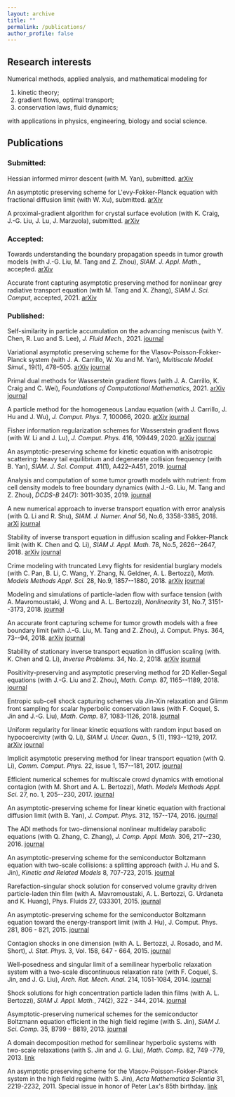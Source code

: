 ```yaml
---
layout: archive
title: ""
permalink: /publications/
author_profile: false
---
```


## Research interests

Numerical methods, applied analysis, and mathematical modeling for
1. kinetic theory;
2. gradient flows, optimal transport;
3. conservation laws, fluid dynamics;

with applications in physics, engineering, biology and social science.


## Publications
### Submitted:

Hessian informed mirror descent (with M. Yan), submitted. [arXiv](https://arxiv.org/abs/2106.13477)

An asymptotic preserving scheme for L\'evy-Fokker-Planck equation with fractional diffusion limit (with W. Xu), submitted. [arXiv](https://arxiv.org/abs/2103.08848)

A proximal-gradient algorithm for crystal surface evolution (with K. Craig, J.-G. Liu, J. Lu, J. Marzuola), submitted. [arXiv](https://arxiv.org/abs/2006.12528)




### Accepted:
Towards understanding the boundary propagation speeds in tumor growth models (with J.-G. Liu, M. Tang and Z. Zhou), *SIAM. J. Appl. Math.*, accepted. [arXiv](https://arxiv.org/pdf/1910.11502.pdf)

Accurate front capturing asymptotic preserving method for nonlinear grey radiative transport equation (with M. Tang and X. Zhang), *SIAM J. Sci. Comput*, accepted, 2021. [arXiv](https://arxiv.org/pdf/1811.05579.pdf)




### Published:
Self-similarity in particle accumulation on the advancing meniscus (with Y. Chen, R. Luo and S. Lee), *J. Fluid Mech.*, 2021. [journal](https://www.cambridge.org/core/journals/journal-of-fluid-mechanics/article/abs/selfsimilarity-in-particle-accumulation-on-the-advancing-meniscus/0962E178622AF766EBDC0DEAEB196183)

Variational asymptotic preserving scheme for the Vlasov-Poisson-Fokker-Planck system (with J. A. Carrillo, W. Xu and M. Yan), *Multiscale Model. Simul.*, 19(1), 478–505. [arXiv](https://arxiv.org/pdf/2007.01969) [journal](https://epubs.siam.org/doi/abs/10.1137/20M1350431)

Primal dual methods for Wasserstein gradient flows (with J. A. Carrillo, K. Craig and C. Wei), *Foundations of Computational Mathematics*, 2021. [arXiv](https://arxiv.org/abs/1901.08081) [journal](https://link.springer.com/article/10.1007/s10208-021-09503-1)

A particle method for the homogeneous Landau equation (with J. Carrillo, J. Hu and J. Wu), *J. Comput. Phys.* 7, 100066, 2020. [arXiv](https://arxiv.org/pdf/1910.03080) [journal](https://www.sciencedirect.com/science/article/pii/S2590055220300184)

Fisher information regularization schemes for Wasserstein gradient flows (with W. Li and J. Lu), *J. Comput. Phys.* 416, 109449, 2020. [arXiv](https://arxiv.org/abs/1907.02152) [journal](https://www.sciencedirect.com/science/article/pii/S0021999120302230)

An asymptotic-preserving scheme for kinetic equation with anisotropic scattering: heavy tail equilibrium and degenerate collision frequency (with B. Yan), *SIAM. J. Sci. Comput.* 41(1), A422–A451, 2019. [journal](https://www.semanticscholar.org/paper/An-Asymptotic-Preserving-Scheme-for-the-Kinetic-and-Wang-Yan/778a59bc70b9be51f4bf3a4713086f2ccd877128)

Analysis and computation of some tumor growth models with nutrient: from cell density models to free boundary dynamics (with J.-G. Liu, M. Tang and Z. Zhou), *DCDS-B* 24(7): 3011-3035, 2019. [journal](https://www.aimsciences.org/article/doi/10.3934/dcdsb.2018297)

A new numerical approach to inverse transport equation with error analysis (with Q. Li and R. Shu), *SIAM. J. Numer. Anal* 56, No.6, 3358-3385, 2018. [arXi](https://arxiv.org/abs/1708.01984) [journal](https://epubs.siam.org/doi/abs/10.1137/17M1142697)

Stability of inverse transport equation in diffusion scaling and Fokker-Planck limit (with K. Chen and Q. Li), *SIAM J. Appl. Math.* 78, No.5, 2626--2647, 2018.  [arXiv](https://arxiv.org/abs/1708.03063) [journal](https://epubs.siam.org/doi/10.1137/17M1157969)

Crime modeling with truncated Levy flights for residential burglary models (with C. Pan, B. Li, C. Wang, Y. Zhang, N. Geldner, A. L. Bertozzi), *Math. Models Methods Appl. Sci.* 28, No.9, 1857--1880, 2018. [arXiv](https://arxiv.org/abs/1601.03415) [journal](https://www.worldscientific.com/doi/abs/10.1142/S0218202518400080)

Modeling and simulations of particle-laden flow with surface tension (with A. Mavromoustaki, J. Wong and A. L. Bertozzi), *Nonlinearity* 31, No.7, 3151--3173, 2018.  [journal](https://iopscience.iop.org/article/10.1088/1361-6544/aab91d)

An accurate front capturing scheme for tumor growth models with a free boundary limit (with J.-G. Liu, M. Tang and Z. Zhou), J. Comput. Phys. 364, 73--94, 2018. [arXiv](https://arxiv.org/abs/1708.08395) [journal](https://www.sciencedirect.com/science/article/pii/S0021999118301657#%21)

Stability of stationary inverse transport equation in diffusion scaling (with. K. Chen and Q. Li), *Inverse Problems.* 34, No. 2, 2018. [arXiv](https://arxiv.org/abs/1703.00097#) [journal](https://iopscience.iop.org/article/10.1088/1361-6420/aa990c/pdf)

Positivity-preserving and asymptotic preserving method for 2D Keller-Segal equations (with J.-G. Liu and Z. Zhou), *Math. Comp.* 87, 1165--1189, 2018. [journal](https://www.ams.org/journals/mcom/2018-87-311/S0025-5718-2017-03250-6/)

Entropic sub-cell shock capturing schemes via Jin-Xin relaxation and Glimm front sampling for scalar hyperbolic conservation laws (with F. Coquel, S. Jin and J.-G. Liu), *Math. Comp.* 87, 1083-1126, 2018. [journal](https://www.ams.org/journals/mcom/2018-87-311/S0025-5718-2017-03253-1/)

Uniform regularity for linear kinetic equations with random input based on hypocoercivity (with Q. Li), *SIAM J. Uncer. Quan.*, 5 (1), 1193--1219, 2017. [arXiv](https://arxiv.org/abs/1612.01219) [journal](https://epubs.siam.org/doi/abs/10.1137/16M1106675?journalCode=sjuqa3)

Implicit asymptotic preserving method for linear transport equation (with Q. Li), *Comm. Comput. Phys.* 22, issue 1, 157--181, 2017. [journal](https://www.cambridge.org/core/journals/communications-in-computational-physics/article/abs/implicit-asymptotic-preserving-method-for-linear-transport-equations/794123195C4516AC1439E824B4D8A92E)

Efficient numerical schemes for multiscale crowd dynamics with emotional contagion (with M. Short and A. L. Bertozzi), *Math. Models Methods Appl. Sci.* 27, no. 1, 205--230, 2017. [journal](https://www.worldscientific.com/doi/abs/10.1142/S0218202517400073)

An asymptotic-preserving scheme for linear kinetic equation with fractional diffusion limit (with B. Yan), *J. Comput. Phys.* 312, 157--174, 2016. [journal](https://www.semanticscholar.org/paper/An-asymptotic-preserving-scheme-for-linear-kinetic-Wang-Yan/1455a99cc8806fd888ad6c5a01031cc2635edc9b)

The ADI methods for two-dimensional nonlinear multidelay parabolic equations (with Q. Zhang, C. Zhang), *J. Comp. Appl. Math.* 306, 217--230, 2016. [journal](https://www.sciencedirect.com/science/article/pii/S0377042716301893)

An asymptotic-preserving scheme for the semiconductor Boltzmann equation with two-scale collisions: a splitting approach (with J. Hu and S. Jin), *Kinetic and Related Models* 8, 707-723, 2015. [journal](http://www.aimsciences.org/article/doi/10.3934/krm.2015.8.707)

Rarefaction-singular shock solution for conserved volume gravity driven particle-laden thin film (with A. Mavromoustaki, A. L. Bertozzi, G. Urdaneta and K. Huang),  Phys. Fluids 27, 033301, 2015. [journal](https://aip.scitation.org/doi/abs/10.1063/1.4913851)

An asymptotic-preserving scheme for the semiconductor Boltzmann equation toward the energy-transport limit (with J. Hu), J. Comput. Phys. 281, 806 - 821, 2015. [journal](https://www.sciencedirect.com/science/article/pii/S0021999114007384?via%3Dihub)

Contagion shocks in one dimension (with A. L. Bertozzi, J. Rosado, and M. Short), *J. Stat. Phys.* 3, Vol. 158, 647 - 664, 2015. [journal](https://link.springer.com/article/10.1007/s10955-014-1019-6)

Well-posedness and singular limit of a semilinear hyperbolic relaxation system with a two-scale discontinuous relaxation rate (with F. Coquel, S. Jin, and J. G. Liu), *Arch. Rat. Mech. Anal.* 214, 1051-1084, 2014. [journal](https://link.springer.com/article/10.1007/s00205-014-0773-6)

Shock solutions for high concentration particle laden thin films (with A. L. Bertozzi), *SIAM J. Appl. Math.*, 74(2), 322 - 344, 2014. [journal](https://epubs.siam.org/doi/abs/10.1137/130917740)

Asymptotic-preserving numerical schemes for the semiconductor Boltzmann equation efficient in the high field regime (with S. Jin), *SIAM J. Sci. Comp.* 35, B799 - B819, 2013. [journal](https://epubs.siam.org/doi/abs/10.1137/120886534)

A domain decomposition method for semilinear hyperbolic systems with two-scale relaxations (with S. Jin and J. G. Liu), *Math. Comp.* 82, 749 -779, 2013. [link](https://www.ams.org/journals/mcom/2013-82-282/S0025-5718-2012-02643-3/home.html)

An asymptotic preserving scheme for the Vlasov-Poisson-Fokker-Planck system in the high field regime (with S. Jin), *Acta Mathematica Scientia* 31, 2219-2232, 2011. Special issue in honor of Peter Lax's 85th birthday. [link](https://www.sciencedirect.com/science/article/abs/pii/S0252960211603950)







